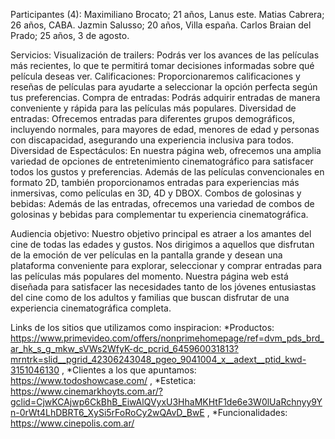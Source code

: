 Participantes (4):
Maximiliano Brocato; 21 años, Lanus este.
Matias Cabrera; 26 años, CABA.
Jazmin Salusso; 20 años, Villa españa.
Carlos Braian del Prado; 25 años, 3 de agosto.

Servicios:
Visualización de trailers: Podrás ver los avances de las películas más recientes, lo que te permitirá tomar decisiones informadas sobre qué película deseas ver.
Calificaciones: Proporcionaremos calificaciones y reseñas de películas para ayudarte a seleccionar la opción perfecta según tus preferencias.
Compra de entradas: Podrás adquirir entradas de manera conveniente y rápida para las películas más populares.
Diversidad de entradas: Ofrecemos entradas para diferentes grupos demográficos, incluyendo normales, para mayores de edad, menores de edad y personas con discapacidad, asegurando una experiencia inclusiva para todos.
Diversidad de Espectáculos:
En nuestra página web, ofrecemos una amplia variedad de opciones de entretenimiento cinematográfico para satisfacer todos los gustos y preferencias. Además de las películas convencionales en formato 2D, también proporcionamos entradas para experiencias más inmersivas, como películas en 3D, 4D y DBOX.
Combos de golosinas y bebidas: Además de las entradas, ofrecemos una variedad de combos de golosinas y bebidas para complementar tu experiencia cinematográfica.

Audiencia objetivo:
Nuestro objetivo principal es atraer a los amantes del cine de todas las edades y gustos. Nos dirigimos a aquellos que disfrutan de la emoción de ver películas en la pantalla grande y desean una plataforma conveniente para explorar, seleccionar y comprar entradas para las películas más populares del momento. Nuestra página web está diseñada para satisfacer las necesidades tanto de los jóvenes entusiastas del cine como de los adultos y familias que buscan disfrutar de una experiencia cinematográfica completa.

Links de los sitios que utilizamos como inspiracion:
*Productos: https://www.primevideo.com/offers/nonprimehomepage/ref=dvm_pds_brd_ar_hk_s_g_mkw_sVWs2WfyK-dc_pcrid_645960031813?mrntrk=slid__pgrid_42306243048_pgeo_9041004_x__adext__ptid_kwd-3151046130
,
*Clientes a los que apuntamos: https://www.todoshowcase.com/
,
*Estetica: https://www.cinemarkhoyts.com.ar/?gclid=CjwKCAjwp6CkBhB_EiwAlQVyxU3HhaMKHtF1de6e3W0lUaRchnyy9Yn-0rWt4LhDBRT6_XySi5rFoRoCy2wQAvD_BwE
,
*Funcionalidades: https://www.cinepolis.com.ar/
